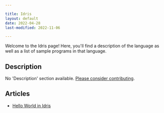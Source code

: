 ```yaml
---

title: Idris
layout: default
date: 2022-04-28
last-modified: 2022-11-06

---
```


Welcome to the Idris page! Here, you'll find a description of the language as well as a list of sample programs in that language.

## Description

No 'Description' section available. [Please consider contributing](https://github.com/TheRenegadeCoder/sample-programs-website).

## Articles

- [Hello World in Idris](https://sampleprograms.io/projects/hello-world/idris)